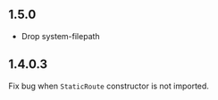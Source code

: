 ## 1.5.0

* Drop system-filepath

## 1.4.0.3

Fix bug when `StaticRoute` constructor is not imported.
